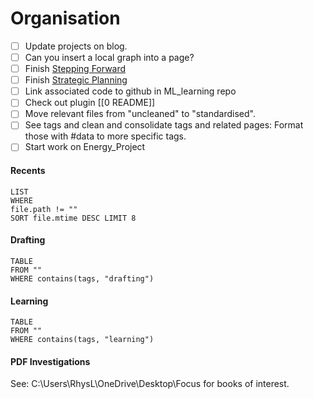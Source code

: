 # Organisation

- [ ] Update projects on blog.
- [ ] Can you insert a local graph into a page?
- [ ] Finish [Stepping Forward](https://docs.google.com/document/d/1XA0Yz3QsmzvsasLehr2GcoZuc5e8lITEUxx00-FyNQA/edit?usp=drive_link)
- [ ] Finish [Strategic Planning](https://docs.google.com/document/d/1EHHTpy2vgrY87Feu22rd_bc_z0bSCz9OZjSuL7Sce1k/edit?usp=drive_link)
- [ ] Link associated code to github in ML_learning repo
- [ ] Check out plugin [[0 README]]
- [ ] Move relevant files from "uncleaned" to "standardised".
- [ ] See tags and clean and consolidate tags and related pages: Format those with #data to more specific tags.
- [ ] Start work on Energy_Project

#### Recents
```dataview  
LIST  
WHERE  
file.path != ""  
SORT file.mtime DESC LIMIT 8
```
#### Drafting

```dataview
TABLE
FROM ""
WHERE contains(tags, "drafting")
```

#### Learning

```dataview
TABLE
FROM ""
WHERE contains(tags, "learning")
```

#### PDF Investigations

See:
C:\Users\RhysL\OneDrive\Desktop\Focus
for books of interest.